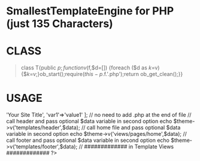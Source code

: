 # SmallestTemplateEngine for PHP (just 135 Characters)

# CLASS
> class T{public $p;function v($f,$d=[]) {foreach ($d as $k=$v) {$$k=$v;}ob_start();require($this-p.$f.'.php');return ob_get_clean();}}

# USAGE

<?php
// take an instance
$theme = new T();

// set template path
$theme-p = __DIR__."/resources/";


// assign variables in array and access them in view file
$data = [
    'title'=>'Your Site Title',
    'var1'=>'value1'
];

// no need to add .php at the end of file
// call header and pass optional $data variable in second option
echo $theme->v('templates/header',$data);

// call home file and pass optional $data variable in second option
echo $theme->v('views/pages/home',$data);

// call footer and pass optional $data variable in second option
echo $theme->v('templates/footer',$data);

// ############# in Template Views #############
?>
<!DOCTYPE HTML>
<html>
<head>
	<title><?php echo $title; ?></title>
</head>
<body>
	<?php echo $var1; ?>
</body>
</html>
